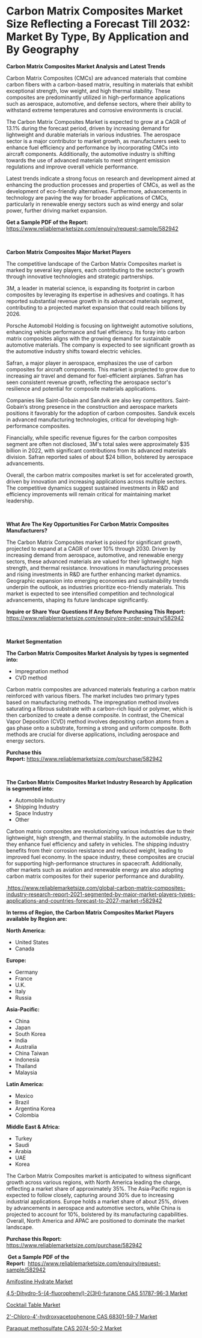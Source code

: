 <p><h1>Carbon Matrix Composites Market Size Reflecting a Forecast Till 2032: Market By Type, By Application and By Geography</h1></p><p><strong>Carbon Matrix Composites Market Analysis and Latest Trends</strong></p>
<p><p>Carbon Matrix Composites (CMCs) are advanced materials that combine carbon fibers with a carbon-based matrix, resulting in materials that exhibit exceptional strength, low weight, and high thermal stability. These composites are predominantly utilized in high-performance applications such as aerospace, automotive, and defense sectors, where their ability to withstand extreme temperatures and corrosive environments is crucial.</p><p>The Carbon Matrix Composites Market is expected to grow at a CAGR of 13.1% during the forecast period, driven by increasing demand for lightweight and durable materials in various industries. The aerospace sector is a major contributor to market growth, as manufacturers seek to enhance fuel efficiency and performance by incorporating CMCs into aircraft components. Additionally, the automotive industry is shifting towards the use of advanced materials to meet stringent emission regulations and improve overall vehicle performance.</p><p>Latest trends indicate a strong focus on research and development aimed at enhancing the production processes and properties of CMCs, as well as the development of eco-friendly alternatives. Furthermore, advancements in technology are paving the way for broader applications of CMCs, particularly in renewable energy sectors such as wind energy and solar power, further driving market expansion.</p></p>
<p><strong>Get a Sample PDF of the Report:&nbsp;</strong> <a href="https://www.reliablemarketsize.com/enquiry/request-sample/582942?utm_campaign=1901&utm_medium=2&utm_source=Github&utm_content=ia&utm_term=23032025&utm_id=carbon-matrix-composites">https://www.reliablemarketsize.com/enquiry/request-sample/582942</a></p>
<p>&nbsp;</p>
<p><strong>Carbon Matrix Composites Major Market Players</strong></p>
<p><p>The competitive landscape of the Carbon Matrix Composites market is marked by several key players, each contributing to the sector's growth through innovative technologies and strategic partnerships. </p><p>3M, a leader in material science, is expanding its footprint in carbon composites by leveraging its expertise in adhesives and coatings. It has reported substantial revenue growth in its advanced materials segment, contributing to a projected market expansion that could reach billions by 2026.</p><p>Porsche Automobil Holding is focusing on lightweight automotive solutions, enhancing vehicle performance and fuel efficiency. Its foray into carbon matrix composites aligns with the growing demand for sustainable automotive materials. The company is expected to see significant growth as the automotive industry shifts toward electric vehicles.</p><p>Safran, a major player in aerospace, emphasizes the use of carbon composites for aircraft components. This market is projected to grow due to increasing air travel and demand for fuel-efficient airplanes. Safran has seen consistent revenue growth, reflecting the aerospace sector's resilience and potential for composite materials applications.</p><p>Companies like Saint-Gobain and Sandvik are also key competitors. Saint-Gobain’s strong presence in the construction and aerospace markets positions it favorably for the adoption of carbon composites. Sandvik excels in advanced manufacturing technologies, critical for developing high-performance composites.</p><p>Financially, while specific revenue figures for the carbon composites segment are often not disclosed, 3M's total sales were approximately $35 billion in 2022, with significant contributions from its advanced materials division. Safran reported sales of about $24 billion, bolstered by aerospace advancements.</p><p>Overall, the carbon matrix composites market is set for accelerated growth, driven by innovation and increasing applications across multiple sectors. The competitive dynamics suggest sustained investments in R&D and efficiency improvements will remain critical for maintaining market leadership.</p></p>
<p>&nbsp;</p>
<p><strong>What Are The Key Opportunities For Carbon Matrix Composites Manufacturers?</strong></p>
<p><p>The Carbon Matrix Composites market is poised for significant growth, projected to expand at a CAGR of over 10% through 2030. Driven by increasing demand from aerospace, automotive, and renewable energy sectors, these advanced materials are valued for their lightweight, high strength, and thermal resistance. Innovations in manufacturing processes and rising investments in R&D are further enhancing market dynamics. Geographic expansion into emerging economies and sustainability trends underpin the outlook, as industries prioritize eco-friendly materials. This market is expected to see intensified competition and technological advancements, shaping its future landscape significantly.</p></p>
<p><strong>Inquire or Share Your Questions If Any Before Purchasing This Report:</strong> <a href="https://www.reliablemarketsize.com/enquiry/pre-order-enquiry/582942?utm_campaign=1901&utm_medium=2&utm_source=Github&utm_content=ia&utm_term=23032025&utm_id=carbon-matrix-composites">https://www.reliablemarketsize.com/enquiry/pre-order-enquiry/582942</a></p>
<p>&nbsp;</p>
<p><strong>Market Segmentation</strong></p>
<p><strong>The Carbon Matrix Composites Market Analysis by types is segmented into:</strong></p>
<p><ul><li>Impregnation method</li><li>CVD method</li></ul></p>
<p><p>Carbon matrix composites are advanced materials featuring a carbon matrix reinforced with various fibers. The market includes two primary types based on manufacturing methods. The impregnation method involves saturating a fibrous substrate with a carbon-rich liquid or polymer, which is then carbonized to create a dense composite. In contrast, the Chemical Vapor Deposition (CVD) method involves depositing carbon atoms from a gas phase onto a substrate, forming a strong and uniform composite. Both methods are crucial for diverse applications, including aerospace and energy sectors.</p></p>
<p><strong>Purchase this Report:&nbsp;</strong><a href="https://www.reliablemarketsize.com/purchase/582942?utm_campaign=1901&utm_medium=2&utm_source=Github&utm_content=ia&utm_term=23032025&utm_id=carbon-matrix-composites">https://www.reliablemarketsize.com/purchase/582942</a></p>
<p>&nbsp;</p>
<p><strong>The Carbon Matrix Composites Market Industry Research by Application is segmented into:</strong></p>
<p><ul><li>Automobile Industry</li><li>Shipping Industry</li><li>Space Industry</li><li>Other</li></ul></p>
<p><p>Carbon matrix composites are revolutionizing various industries due to their lightweight, high strength, and thermal stability. In the automobile industry, they enhance fuel efficiency and safety in vehicles. The shipping industry benefits from their corrosion resistance and reduced weight, leading to improved fuel economy. In the space industry, these composites are crucial for supporting high-performance structures in spacecraft. Additionally, other markets such as aviation and renewable energy are also adopting carbon matrix composites for their superior performance and durability.</p></p>
<p><a href="https://www.reliablemarketsize.com/global-carbon-matrix-composites-industry-research-report-2021-segmented-by-major-market-players-types-applications-and-countries-forecast-to-2027-market-r582942?utm_campaign=1901&utm_medium=2&utm_source=Github&utm_content=ia&utm_term=23032025&utm_id=carbon-matrix-composites">&nbsp;https://www.reliablemarketsize.com/global-carbon-matrix-composites-industry-research-report-2021-segmented-by-major-market-players-types-applications-and-countries-forecast-to-2027-market-r582942</a></p>
<p><strong>In terms of Region, the Carbon Matrix Composites Market Players available by Region are:</strong></p>
<p>
    <p> <strong> North America: </strong>
        <ul>
            <li>United States</li>
            <li>Canada</li>
        </ul>
        </p> 
    <p> <strong> Europe: </strong>
        <ul>
            <li>Germany</li>
            <li>France</li>
            <li>U.K.</li>
            <li>Italy</li>
            <li>Russia</li>
        </ul>
        </p> 
    <p> <strong> Asia-Pacific: </strong>
        <ul>
            <li>China</li>
            <li>Japan</li>
            <li>South Korea</li>
            <li>India</li>
            <li>Australia</li>
            <li>China Taiwan</li>
            <li>Indonesia</li>
            <li>Thailand</li>
            <li>Malaysia</li>
        </ul>
        </p> 
    <p> <strong> Latin America: </strong>
        <ul>
            <li>Mexico</li>
            <li>Brazil</li>
            <li>Argentina Korea</li>
            <li>Colombia</li>
        </ul>
        </p> 
    <p> <strong> Middle East & Africa: </strong>
        <ul>
            <li>Turkey</li>
            <li>Saudi</li>
            <li>Arabia</li>
            <li>UAE</li>
            <li>Korea</li>
        </ul>
    </p>
    </p>
<p><p>The Carbon Matrix Composites market is anticipated to witness significant growth across various regions, with North America leading the charge, reflecting a market share of approximately 35%. The Asia-Pacific region is expected to follow closely, capturing around 30% due to increasing industrial applications. Europe holds a market share of about 25%, driven by advancements in aerospace and automotive sectors, while China is projected to account for 10%, bolstered by its manufacturing capabilities. Overall, North America and APAC are positioned to dominate the market landscape.</p></p>
<p><strong>Purchase this Report: </strong><a href="https://www.reliablemarketsize.com/purchase/582942?utm_campaign=1901&utm_medium=2&utm_source=Github&utm_content=ia&utm_term=23032025&utm_id=carbon-matrix-composites">https://www.reliablemarketsize.com/purchase/582942</a></p>
<p>&nbsp;<strong>Get a Sample PDF of the Report:&nbsp;&nbsp;</strong><a href="https://www.reliablemarketsize.com/enquiry/request-sample/582942?utm_campaign=1901&utm_medium=2&utm_source=Github&utm_content=ia&utm_term=23032025&utm_id=carbon-matrix-composites">https://www.reliablemarketsize.com/enquiry/request-sample/582942</a></p>
<p><strong></strong></p>
<p><p><a href="https://github.com/wiltsdeenyuw/Market-Research-Report-List-1/blob/main/amifostine-hydrate-market.md?utm_campaign=1901&utm_medium=2&utm_source=Github&utm_content=ia&utm_term=23032025&utm_id=carbon-matrix-composites">Amifostine Hydrate Market</a></p><p><a href="https://github.com/bozzoquishmd/Market-Research-Report-List-1/blob/main/45-dihydro-5-4-fluorophenyl-23h-furanone-cas-51787-96-3-market.md?utm_campaign=1901&utm_medium=2&utm_source=Github&utm_content=ia&utm_term=23032025&utm_id=carbon-matrix-composites">4,5-Dihydro-5-(4-fluorophenyl)-2(3H)-furanone CAS 51787-96-3 Market</a></p><p><a href="https://github.com/fabrehugessf/Market-Research-Report-List-1/blob/main/cocktail-table-market.md?utm_campaign=1901&utm_medium=2&utm_source=Github&utm_content=ia&utm_term=23032025&utm_id=carbon-matrix-composites">Cocktail Table Market</a></p><p><a href="https://github.com/nsmifidget3/Market-Research-Report-List-1/blob/main/2-chloro-4-hydroxyacetophenone-cas-68301-59-7-market.md?utm_campaign=1901&utm_medium=2&utm_source=Github&utm_content=ia&utm_term=23032025&utm_id=carbon-matrix-composites">2'-Chloro-4'-hydroxyacetophenone CAS 68301-59-7 Market</a></p><p><a href="https://github.com/orlinvisonju/Market-Research-Report-List-1/blob/main/paraquat-methosulfate-cas-2074-50-2-market.md?utm_campaign=1901&utm_medium=2&utm_source=Github&utm_content=ia&utm_term=23032025&utm_id=carbon-matrix-composites">Paraquat methosulfate CAS 2074-50-2 Market</a></p></p>